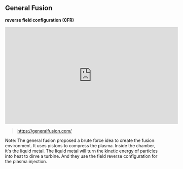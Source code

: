 ## General Fusion

**reverse field configuration (CFR)**

<iframe width="560" height="315" src="https://www.youtube.com/embed/rdOfW6h77ZU" title="YouTube video player" frameborder="0" allow="accelerometer; autoplay; clipboard-write; encrypted-media; gyroscope; picture-in-picture; web-share" allowfullscreen></iframe>

> https://generalfusion.com/

Note:
The general fusion proposed a brute force idea to create the fusion environment. It uses pistons to compress the plasma.
Inside the chamber, it's the liquid metal. The liquid metal will turn the kinetic energy of particles into heat to dirve a turbine. And they use the field reverse configuration for the plasma injection.